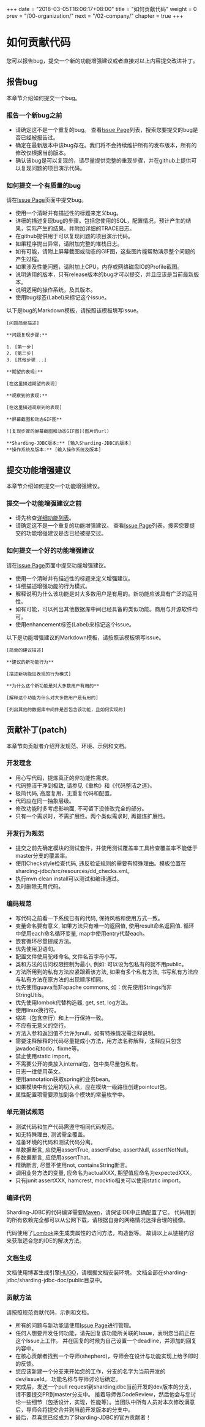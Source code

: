 +++
date = "2018-03-05T16:06:17+08:00"
title = "如何贡献代码"
weight = 0
prev = "/00-organization/"
next = "/02-company/"
chapter = true
+++

# 如何贡献代码

您可以报告bug，提交一个新的功能增强建议或者直接对以上内容提交改进补丁。

## 报告bug

本章节介绍如何提交一个bug。

### 报告一个新bug之前

 - 请确定这不是一个重复的bug。
   查看[Issue Page](https://github.com/shardingjdbc/sharding-jdbc/issues)列表，搜索您要提交的bug是否已经被报告过。
 - 确定在最新版本中该bug存在。我们将不会持续维护所有的发布版本，所有的修改仅根据当前版本。
 - 确认该bug是可以复现的，请尽量提供完整的重现步骤，并在github上提供可以复现问题的项目演示代码。
 

### 如何提交一个有质量的bug

请在[Issue Page](https://github.com/shardingjdbc/sharding-jdbc/issues)页面中提交bug。

 - 使用一个清晰并有描述性的标题来定义bug。
 - 详细的描述复现bug的步骤。包括您使用的SQL，配置情况，预计产生的结果，实际产生的结果。并附加详细的TRACE日志。
 - 在github提供用于可以复现问题的项目演示代码。
 - 如果程序抛出异常，请附加完整的堆栈日志。
 - 如有可能，请附上屏幕截图或动态的GIF图，这些图片能帮助演示整个问题的产生过程。
 - 如果涉及性能问题，请附加上CPU，内存或网络磁盘IO的Profile截图。
 - 说明适用的版本，只有release版本的bug才可以提交，并且应该是当前最新版本。
 - 说明适用的操作系统，及其版本。
 - 使用bug标签(Label)来标记这个issue。

以下是bug的Markdown模板，请按照该模板填写issue。

```
[问题简单描述]

**问题复现步骤:**

1. [第一步]
2. [第二步]
3. [其他步骤...]

**期望的表现:**

[在这里描述期望的表现]

**观察到的表现:**

[在这里描述观察到的表现]

**屏幕截图和动态GIF图**

![复现步骤的屏幕截图和动态GIF图](图片的url)

**Sharding-JDBC版本:** [输入Sharding-JDBC的版本]
**操作系统及版本:** [输入操作系统及版本]

```

## 提交功能增强建议

本章节介绍如何提交一个功能增强建议。

### 提交一个功能增强建议之前
 
 - 请先检查[详细功能列表](/01-start/features/)。
 - 请确定这不是一个重复的功能增强建议。
   查看[Issue Page](https://github.com/shardingjdbc/sharding-jdbc/issues)列表，搜索您要提交的功能增强建议是否已经被提交过。

### 如何提交一个好的功能增强建议

请在[Issue Page](https://github.com/shardingjdbc/sharding-jdbc/issues)页面中提交功能增强建议。

 - 使用一个清晰并有描述性的标题来定义增强建议。
 - 详细描述增强功能的行为模式。
 - 解释说明为什么该功能是对大多数用户是有用的。新功能应该具有广泛的适用性。
 - 如有可能，可以列出其他数据库中间已经具备的类似功能。商用与开源软件均可。
 - 使用enhancement标签(Label)来标记这个issue。

以下是功能增强建议的Markdown模板，请按照该模板填写issue。

```
[简单的建议描述]

**建议的新功能行为**

[描述新功能应表现的行为模式]

**为什么这个新功能是对大多数用户有用的**

[解释这个功能为什么对大多数用户是有用的]

[列出其他的数据库中间件是否包含该功能，且如何实现的]

```

## 贡献补丁(patch)

本章节向贡献者介绍开发规范、环境、示例和文档。

### 开发理念

 - 用心写代码，提炼真正的非功能性需求。
 - 代码整洁干净到极致, 请参见《重构》和《代码整洁之道》。
 - 极简代码, 高度复用，无重复代码和配置。
 - 代码应在同一抽象层级。
 - 修改功能时多考虑影响面, 不可留下没修改完全的部分。
 - 只有一个需求时，不需扩展性。两个类似需求时, 再提炼扩展性。

### 开发行为规范

 - 提交之前先确定模块的测试套件，并使用测试覆盖率工具检查覆盖率不能低于master分支的覆盖率。
 - 使用Checkstyle检查代码, 违反验证规则的需要有特殊理由。模板位置在sharding-jdbc/src/resources/dd_checks.xml。
 - 执行mvn clean install可以测试和编译通过。
 - 及时删除无用代码。
 
### 编码规范

 - 写代码之前看一下系统已有的代码, 保持风格和使用方式一致。
 - 变量命名要有意义, 如果方法只有唯一的返回值, 使用result命名返回值. 循环中使用each命名循环变量, map中使用entry代替each。
 - 嵌套循环尽量提成方法。
 - 优先使用卫语句。
 - 配置文件使用驼峰命名, 文件名首字母小写。
 - 类和方法的访问权限控制为最小, 例如: 可以设为包私有的就不用public。
 - 方法所用到的私有方法应紧跟着该方法, 如果有多个私有方法, 书写私有方法应与私有方法在原方法的出现顺序相同。
 - 优先使用guava而非apache commons, 如：优先使用Strings而非StringUtils。
 - 优先使用lombok代替构造器, get, set, log方法。
 - 使用linux换行符。
 - 缩进（包含空行）和上一行保持一致。
 - 不应有无意义的空行。
 - 方法入参和返回值不允许为null，如有特殊情况需注释说明。
 - 需要注释解释的代码尽量提成小方法，用方法名称解释，注释应只包含javadoc和todo，fixme等。
 - 禁止使用static import。
 - 不需要公开的类放入internal包，包中类尽量包私有。
 - 日志一律使用英文。
 - 使用annotation获取spring的业务bean。
 - 如果模块中有公用的切入点，应在模块一级路径创建pointcut包。
 - 属性配置项需要添加到各个模块的常量枚举中。

### 单元测试规范

 - 测试代码和生产代码需遵守相同代码规范。
 - 如无特殊理由, 测试需全覆盖。
 - 准备环境的代码和测试代码分离。
 - 单数据断言, 应使用assertTrue, assertFalse, assertNull, assertNotNull。
 - 多数据断言, 应使用assertThat。
 - 精确断言, 尽量不使用not, containsString断言。
 - 调用业务方法的变量, 应命名为actualXXX, 期望值应命名为expectedXXX。
 - 只有junit assertXXX, hamcrest, mocktio相关可以使用static import。

### 编译代码

Sharding-JDBC的代码编译需要[Maven](http://maven.apache.org/)，请保证IDE中正确配置了它。
代码用到的所有依赖完全都可以从公网下载，请根据自身的网络情况选择合理的镜像。

代码使用了[Lombok](https://projectlombok.org/download.html)来生成类属性的访问方法，构造器等。
故请以上从链接内容来获取适合您的IDE的解决方法。

### 文档生成

文档使用博客生成引擎[HUGO](https://gohugo.io/)，请根据文档安装环境。
文档全部在sharding-jdbc/sharding-jdbc-doc/public目录中。

### 贡献方法

请按照规范贡献代码，示例和文档。

 - 所有的问题与新功能请使用[Issue Page](https://github.com/shardingjdbc/sharding-jdbc/issues)进行管理。
 - 任何人想要开发任何功能，请先回复该功能所关联的Issue，表明您当前正在这个Issue上工作。
   并在回复的时候为自己设置一个deadline，并添加的回复内容中。
 - 在核心贡献者找到一个导师(shepherd)，导师会在设计与功能实现上给予即时的反馈。
 - 您应该新建一个分支来开始您的工作，分支的名字为当前开发的dev/issueId。
   功能名称与导师讨论后确定。
 - 完成后，发送一个pull request到shardingjdbc当前开发的dev版本的分支，请不要提交PR到master分支中。
   接着导师做CodeReview，然后他会与您讨论一些细节（包括设计，实现，性能等）。当团队中所有人员对本次修改满意后，导师会将提交合并到当前开发版本的分支中。
 - 最后，恭喜您已经成为了Sharding-JDBC的官方贡献者！
